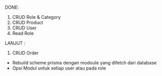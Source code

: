DONE:
1. CRUD Role & Category
2. CRUD Product
3. CRUD User
4. Read Role

LANJUT :
1. CRUD Order

- Rebuild scheme prisma dengan modoule yang difetch dari database
- Opsi Modul untuk setiap user atau pada role